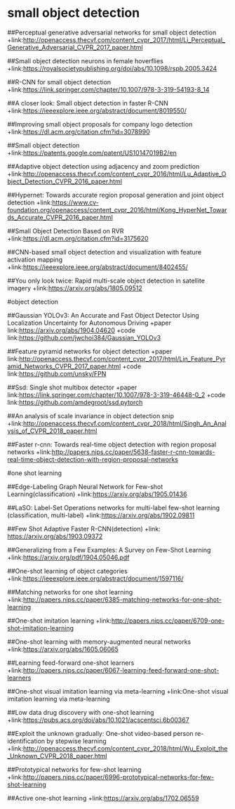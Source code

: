 # small object detection

##Perceptual generative adversarial networks for small object detection
+link:http://openaccess.thecvf.com/content_cvpr_2017/html/Li_Perceptual_Generative_Adversarial_CVPR_2017_paper.html

##Small object detection neurons in female hoverflies
+link:https://royalsocietypublishing.org/doi/abs/10.1098/rspb.2005.3424

##R-CNN for small object detection
+link:https://link.springer.com/chapter/10.1007/978-3-319-54193-8_14

##A closer look: Small object detection in faster R-CNN
+link:https://ieeexplore.ieee.org/abstract/document/8019550/

##Improving small object proposals for company logo detection
+link:https://dl.acm.org/citation.cfm?id=3078990

##Small object detection
+link:https://patents.google.com/patent/US10147019B2/en

##Adaptive object detection using adjacency and zoom prediction
+link:http://openaccess.thecvf.com/content_cvpr_2016/html/Lu_Adaptive_Object_Detection_CVPR_2016_paper.html

##Hypernet: Towards accurate region proposal generation and joint object detection
+link:https://www.cv-foundation.org/openaccess/content_cvpr_2016/html/Kong_HyperNet_Towards_Accurate_CVPR_2016_paper.html

##Small Object Detection Based on RVR
+link:https://dl.acm.org/citation.cfm?id=3175620

##CNN-based small object detection and visualization with feature activation mapping
+link:https://ieeexplore.ieee.org/abstract/document/8402455/

##You only look twice: Rapid multi-scale object detection in satellite imagery
+link:https://arxiv.org/abs/1805.09512

#object detection

##Gaussian YOLOv3: An Accurate and Fast Object Detector Using Localization Uncertainty for Autonomous Driving
+paper link:https://arxiv.org/abs/1904.04620
+code link:https://github.com/jwchoi384/Gaussian_YOLOv3

##Feature pyramid networks for object detection
+paper link:http://openaccess.thecvf.com/content_cvpr_2017/html/Lin_Feature_Pyramid_Networks_CVPR_2017_paper.html
+code link:https://github.com/unsky/FPN

##Ssd: Single shot multibox detector
+paper link:https://link.springer.com/chapter/10.1007/978-3-319-46448-0_2
+code link:https://github.com/amdegroot/ssd.pytorch

##An analysis of scale invariance in object detection snip
+link:http://openaccess.thecvf.com/content_cvpr_2018/html/Singh_An_Analysis_of_CVPR_2018_paper.html

##Faster r-cnn: Towards real-time object detection with region proposal networks
+link:http://papers.nips.cc/paper/5638-faster-r-cnn-towards-real-time-object-detection-with-region-proposal-networks

#one shot learning

##Edge-Labeling Graph Neural Network for Few-shot Learning(classification)
+link:https://arxiv.org/abs/1905.01436

##LaSO: Label-Set Operations networks for multi-label few-shot learning (classification, multi-label)
+link:https://arxiv.org/abs/1902.09811

##Few Shot Adaptive Faster R-CNN(detection)
+link: https://arxiv.org/abs/1903.09372

##Generalizing from a Few Examples: A Survey on Few-Shot Learning
+link:https://arxiv.org/pdf/1904.05046.pdf

##One-shot learning of object categories
+link:https://ieeexplore.ieee.org/abstract/document/1597116/

##Matching networks for one shot learning
+link:http://papers.nips.cc/paper/6385-matching-networks-for-one-shot-learning

##One-shot imitation learning
+link:http://papers.nips.cc/paper/6709-one-shot-imitation-learning

##One-shot learning with memory-augmented neural networks
+link:https://arxiv.org/abs/1605.06065

##Learning feed-forward one-shot learners
+link:http://papers.nips.cc/paper/6067-learning-feed-forward-one-shot-learners

##One-shot visual imitation learning via meta-learning
+link:One-shot visual imitation learning via meta-learning

##Low data drug discovery with one-shot learning
+link:https://pubs.acs.org/doi/abs/10.1021/acscentsci.6b00367

##Exploit the unknown gradually: One-shot video-based person re-identification by stepwise learning
+link:http://openaccess.thecvf.com/content_cvpr_2018/html/Wu_Exploit_the_Unknown_CVPR_2018_paper.html

##Prototypical networks for few-shot learning
+link:http://papers.nips.cc/paper/6996-prototypical-networks-for-few-shot-learning

##Active one-shot learning
+link:https://arxiv.org/abs/1702.06559

